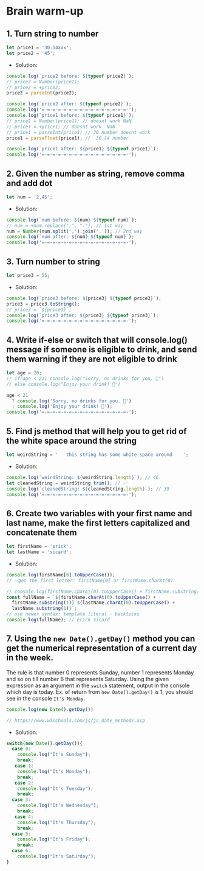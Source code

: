 # Brain warm-up

## 1. Turn string to number

```jsx
let price1 = '30.14xxx';
let price2 = '45';
```

- Solution:

```jsx
console.log(`price2 before: ${typeof price2}`);
// price2 = Number(price2);
// price2 = +price2;
price2 = parseInt(price2);

console.log(`price2 after: ${typeof price2}`);
console.log('=-=-=-=-=-=-=-=-=-=-=-=-=-=-=-=-');
console.log(`price1 before: ${typeof price1}`);
// price1 = Number(price1); // doesnt work NaN
// price1 = +price1; // doesnt work  NaN
// price1 = parseInt(price1) // 30 number doesnt work
price1 = parseFloat(price1); //  30.14 number

console.log(`price1 after: ${price1} ${typeof price1}`);
console.log('=-=-=-=-=-=-=-=-=-=-=-=-=-=-=-=-');
```

## 2. Given the number as string, remove comma and add dot

```jsx
let num = '2,45';
```

- Solution:

```jsx
console.log(`num before: ${num} ${typeof num}`);
// num = +num.replace(",", "."); // 1st way
num = Number(num.split(',').join('.')); // 2nd way
console.log(`num after: ${num} ${typeof num}`);
console.log('=-=-=-=-=-=-=-=-=-=-=-=-=-=-=-=-');
```

## 3. Turn number to string

```jsx
let price3 = 55;
```

- Solution:

```jsx
console.log(`price3 before: ${price3} ${typeof price3}`);
price3 = price3.toString();
// price3 = `${price3}`;
console.log(`price3 after: ${price3} ${typeof price3}`);
console.log('=-=-=-=-=-=-=-=-=-=-=-=-=-=-=-=-');
```

## 4. Write if-else or switch that will console.log() message if someone is eligible to drink, and send them warning if they are not eligible to drink

```jsx
let age = 20;
// if(age < 21) console.log("Sorry, no drinks for you. 🥤")
// else console.log("Enjoy your drink! 🍻")

age < 21
  ? console.log('Sorry, no drinks for you. 🥤')
  : console.log('Enjoy your drink! 🍻');
console.log('=-=-=-=-=-=-=-=-=-=-=-=-=-=-=-=-');
```

## 5. Find js method that will help you to get rid of the white space around the string

```jsx
let weirdString = '   this string has some white space around    ';
```

- Solution:

```jsx
console.log(`weirdString: ${weirdString.length}`); // 46
let cleanedString = weirdString.trim(); // ✅
console.log(`cleanedString: ${cleanedString.length}`); // 39
console.log('=-=-=-=-=-=-=-=-=-=-=-=-=-=-=-=-');
```

## 6. Create two variables with your first name and last name, make the first letters capitalized and concatenate them

```jsx
let firstName = 'erick';
let lastName = 'sicard';
```

- Solution:

```jsx
console.log(firstName[0].toUpperCase());
// ✅get the first letter: firstName[0] or firstName.charAt(0)

// console.log(firstName.charAt(0).toUpperCase() + firstName.substring(1) + " " + lastName.charAt(0).toUpperCase() + lastName.substring(1) ); // Erick Sicard
const fullName = `${firstName.charAt(0).toUpperCase() +
  firstName.substring(1)} ${lastName.charAt(0).toUpperCase() +
  lastName.substring(1)}`;
// use newer syntax: template literal - backticks
console.log(fullName); // Erick Sicard
```
 ## 7. Using the `new Date().getDay()` method you can get the numerical representation of a current day in the week. 
The rule is that number 0 represents Sunday, number 1 represents Monday and so on till number 6 that represents Saturday. Using the given expression as an argument in the `switch` statement, output in the console which day is today. Ex. of return from `new Date().getDay()` is 1, you should see in the console `It's Monday`.

```jsx
console.log(new Date().getDay())

// https://www.w3schools.com/js/js_date_methods.asp
```
- Solution:
```jsx
switch(new Date().getDay()){
  case 0:
    console.log("It's Sunday");
    break;
   case 1:
    console.log("It's Monday");
    break;
   case 2:
    console.log("It's Tuesday");
    break;
  case 3:
    console.log("It's Wednesday");
    break;
   case 4:
    console.log("It's Thursday");
    break;
  case 5:
    console.log("It's Friday");
    break;
  case 6:
    console.log("It's Saturday");
}
```
